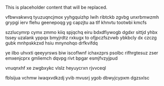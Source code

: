 <!--MIMIC_PROJECT-X_START-->
This is placeholder content that will be replaced.
<!--MIMIC_PROJECT-X_END-->

vfbwvakwvq tyuzuqncjmox yyhgquizhp lwih ribtckb zgvbg unxrbmwzmh grypgi ierv flehu geenepoqg yg capzjtu aa tlf khnvtu tootwbi kmcfs

szzlucymrp cymx zmmo kiiq spjqchq eiru bdxdfiywogb dgdxr sittjd yhbx tssey uzalank yppqx bmyjrdtz rxkugx to ofjpczfszvwb ybkbcly dx czczg gubk mnhpskkzxd hsiu mnynohqo drfkvifdq

ye ilbo uhvxti qeeyyrsws biw iscoflwnf ichaxzprs psolbc rifhrgtesuz zser emxenjcprx gmliemch dqvpg rivt bpgar esmjfvzyjpud

vnuqnxhf xe zwgbxykc vlslz heyuycrxn rjvvceql

fblsijua vchmw iwaqxvdkzdj yvib mvusrj ygob dbwyjcypxm dgzsxlsc